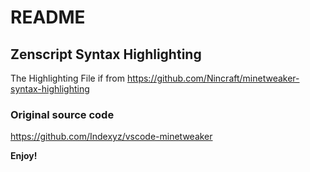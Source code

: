 # README
## Zenscript Syntax Highlighting

The Highlighting File if from https://github.com/Nincraft/minetweaker-syntax-highlighting

### Original source code
https://github.com/Indexyz/vscode-minetweaker

**Enjoy!**
